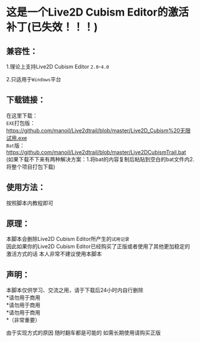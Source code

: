 这是一个Live2D Cubism Editor的激活补丁(已失效！！！)
====

兼容性：
-------

1.理论上支持Live2D Cubism Editor `2.0`-`4.0` <br>

2.只适用于`Windows`平台

下载链接：
-------

在这里下载：<br>
`EXE`打包版：https://github.com/manoil/Live2dtrail/blob/master/Live2D_Cubism%20无限试用.exe<br>
`Bat`版：https://github.com/manoil/Live2dtrail/blob/master/Live2DCubismTrail.bat<br>
(如果下载不下来有两种解决方案：1.将bat的内容复制后粘贴到空白的bat文件内2.将整个项目打包下载)<br>

使用方法：
-------

按照脚本内教程即可

原理：
-------

本脚本会删除Live2D Cubism Editor所产生的`试用记录`<br>
因此如果你的Live2D Cubism Editor已经购买了正版或者使用了其他更加稳定的激活方式的话 本人非常不建议使用本脚本

声明：
-------
本脚本仅供学习、交流之用，请于下载后24小时内自行删除<br>
*请勿用于商用<br>
*请勿用于商用<br>
*请勿用于商用<br>
*（非常重要）<br>


由于实现方式的原因 随时翻车都是可能的 如需长期使用请购买正版
